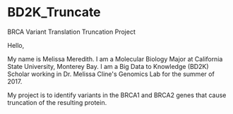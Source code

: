 # BD2K_Truncate
BRCA Variant Translation Truncation Project

Hello,

My name is Melissa Meredith. I am a Molecular Biology Major at California State University, Monterey Bay. 
I am a Big Data to Knowledge (BD2K) Scholar working in Dr. Melissa Cline's Genomics Lab
for the summer of 2017. 

My project is to identify variants in the BRCA1 and BRCA2 genes that cause truncation of the resulting protein. 
